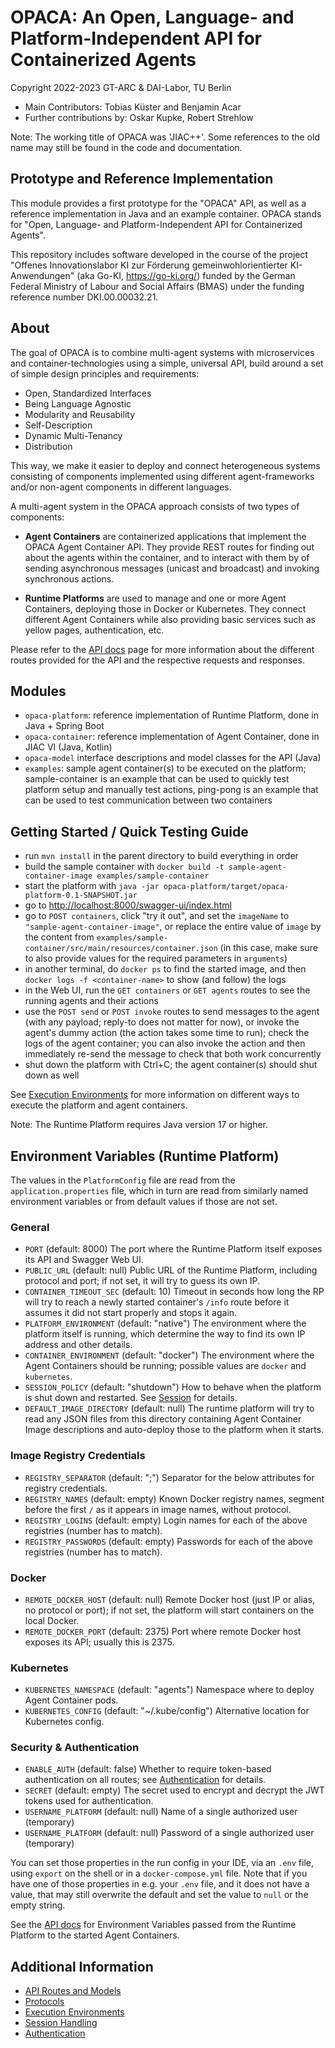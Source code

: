 # OPACA: An Open, Language- and Platform-Independent API for Containerized Agents

Copyright 2022-2023 GT-ARC & DAI-Labor, TU Berlin

* Main Contributors: Tobias Küster and Benjamin Acar
* Further contributions by: Oskar Kupke, Robert Strehlow

Note: The working title of OPACA was 'JIAC++'. Some references to the old name may still be found in the code and documentation.

## Prototype and Reference Implementation

This module provides a first prototype for the "OPACA" API, as well as a reference implementation in Java and an example container. OPACA stands for "Open, Language- and Platform-Independent API for Containerized Agents".

This repository includes software developed in the course of the project "Offenes Innovationslabor KI zur Förderung gemeinwohlorientierter KI-Anwendungen" (aka Go-KI, https://go-ki.org/) funded by the German Federal Ministry of Labour and Social Affairs (BMAS) under the funding reference number DKI.00.00032.21.


## About

The goal of OPACA is to combine multi-agent systems with microservices and container-technologies using a simple, universal API, build around a set of simple design principles and requirements:

* Open, Standardized Interfaces
* Being Language Agnostic
* Modularity and Reusability
* Self-Description
* Dynamic Multi-Tenancy
* Distribution

This way, we make it easier to deploy and connect heterogeneous systems consisting of components implemented using different agent-frameworks and/or non-agent components in different languages.

A multi-agent system in the OPACA approach consists of two types of components:

* **Agent Containers** are containerized applications that implement the OPACA Agent Container API. They provide REST routes for finding out about the agents within the container, and to interact with them by of sending asynchronous messages (unicast and broadcast) and invoking synchronous actions.

* **Runtime Platforms** are used to manage and one or more Agent Containers, deploying those in Docker or Kubernetes. They connect different Agent Containers while also providing basic services such as yellow pages, authentication, etc.

Please refer to the [API docs](doc/api.md) page for more information about the different routes provided for the API and the respective requests and responses.


## Modules

* `opaca-platform`: reference implementation of Runtime Platform, done in Java + Spring Boot
* `opaca-container`: reference implementation of Agent Container, done in JIAC VI (Java, Kotlin)
* `opaca-model` interface descriptions and model classes for the API (Java)
* `examples`: sample agent container(s) to be executed on the platform; sample-container is an example that can be used to quickly test platform setup and manually test actions, ping-pong is an example that can be used to test communication between two containers


## Getting Started / Quick Testing Guide

* run `mvn install` in the parent directory to build everything in order
* build the sample container with `docker build -t sample-agent-container-image examples/sample-container`
* start the platform with `java -jar opaca-platform/target/opaca-platform-0.1-SNAPSHOT.jar`
* go to <http://localhost:8000/swagger-ui/index.html>
* go to `POST containers`, click "try it out", and set the `imageName` to `"sample-agent-container-image"`, or replace the entire value of `image` by the content from `examples/sample-container/src/main/resources/container.json` (in this case, make sure to also provide values for the required parameters in `arguments`)
* in another terminal, do `docker ps` to find the started image, and then `docker logs -f <container-name>` to show (and follow) the logs
* in the Web UI, run the `GET containers` or `GET agents` routes to see the running agents and their actions
* use the `POST send` or `POST invoke` routes to send messages to the agent (with any payload; reply-to does not matter for now), or invoke the agent's dummy action (the action takes some time to run); check the logs of the agent container; you can also invoke the action and then immediately re-send the message to check that both work concurrently
* shut down the platform with Ctrl+C; the agent container(s) should shut down as well

See [Execution Environments](doc/environments.md) for more information on different ways to execute the platform and agent containers.

Note: The Runtime Platform requires Java version 17 or higher.


## Environment Variables (Runtime Platform)

The values in the `PlatformConfig` file are read from the `application.properties` file, which in turn are read from similarly named environment variables or from default values if those are not set.

### General
* `PORT` (default: 8000) The port where the Runtime Platform itself exposes its API and Swagger Web UI.
* `PUBLIC_URL` (default: null) Public URL of the Runtime Platform, including protocol and port; if not set, it will try to guess its own IP.
* `CONTAINER_TIMEOUT_SEC` (default: 10) Timeout in seconds how long the RP will try to reach a newly started container's `/info` route before it assumes it did not start properly and stops it again.
* `PLATFORM_ENVIRONMENT` (default: "native") The environment where the platform itself is running, which determine the way to find its own IP address and other details.
* `CONTAINER_ENVIRONMENT` (default: "docker") The environment where the Agent Containers should be running; possible values are `docker` and `kubernetes`.
* `SESSION_POLICY` (default: "shutdown") How to behave when the platform is shut down and restarted. See [Session](doc/session.md) for details.
* `DEFAULT_IMAGE_DIRECTORY` (default: null) The runtime platform will try to read any JSON files from this directory containing Agent Container Image descriptions and auto-deploy those to the platform when it starts.

### Image Registry Credentials
* `REGISTRY_SEPARATOR` (default: ";") Separator for the below attributes for registry credentials.
* `REGISTRY_NAMES` (default: empty) Known Docker registry names, segment before the first `/` as it appears in image names, without protocol.
* `REGISTRY_LOGINS` (default: empty) Login names for each of the above registries (number has to match).
* `REGISTRY_PASSWORDS` (default: empty) Passwords for each of the above registries (number has to match).

### Docker
* `REMOTE_DOCKER_HOST` (default: null) Remote Docker host (just IP or alias, no protocol or port); if not set, the platform will start containers on the local Docker.
* `REMOTE_DOCKER_PORT` (default: 2375) Port where remote Docker host exposes its API; usually this is 2375.

### Kubernetes
* `KUBERNETES_NAMESPACE` (default: "agents") Namespace where to deploy Agent Container pods.
* `KUBERNETES_CONFIG` (default: "~/.kube/config") Alternative location for Kubernetes config.

### Security & Authentication
* `ENABLE_AUTH` (default: false) Whether to require token-based authentication on all routes; see [Authentication](doc/auth.md) for details.
* `SECRET` (default: empty) The secret used to encrypt and decrypt the JWT tokens used for authentication.
* `USERNAME_PLATFORM` (default: null) Name of a single authorized user (temporary)
* `USERNAME_PLATFORM` (default: null) Password of a single authorized user (temporary)

You can set those properties in the run config in your IDE, via an `.env` file, using `export` on the shell or in a `docker-compose.yml` file. Note that if you have one of those properties in e.g. your `.env` file, and it does not have a value, that may still overwrite the default and set the value to `null` or the empty string.

See the [API docs](doc/api.md) for Environment Variables passed from the Runtime Platform to the started Agent Containers.


## Additional Information

* [API Routes and Models](doc/api.md)
* [Protocols](doc/protocols.md)
* [Execution Environments](doc/environments.md)
* [Session Handling](doc/session.md)
* [Authentication](doc/auth.md)
